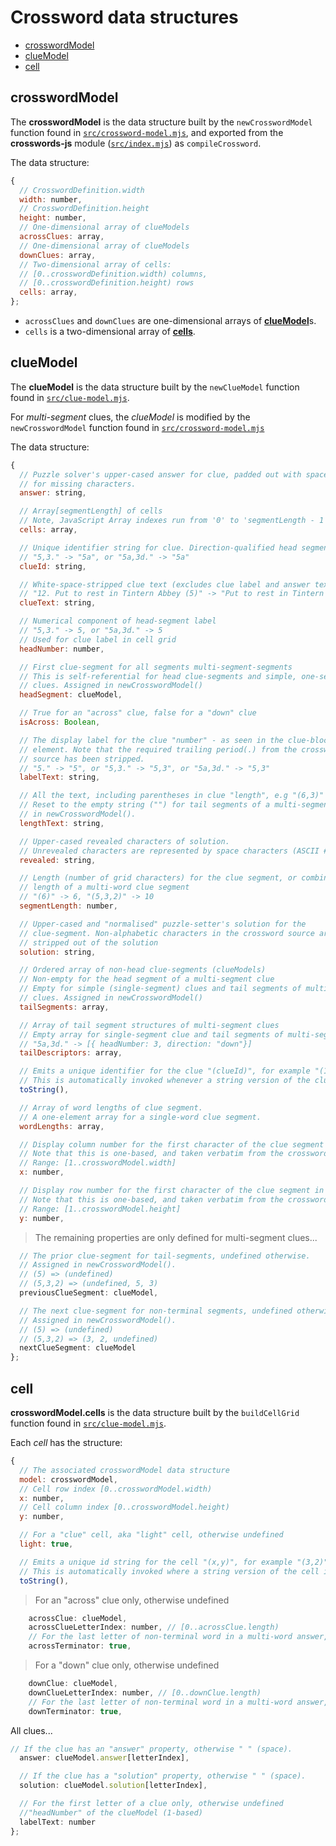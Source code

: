 # Crossword data structures <!-- omit from toc -->

- [crosswordModel](#crosswordmodel)
- [clueModel](#cluemodel)
- [cell](#cell)

## crosswordModel

The **crosswordModel** is the data structure built by the `newCrosswordModel` function found in [`src/crossword-model.mjs`][1], and exported from the **crosswords-js** module ([`src/index.mjs`][2]) as `compileCrossword`.

The data structure:

```js
{
  // CrosswordDefinition.width
  width: number,
  // CrosswordDefinition.height
  height: number,
  // One-dimensional array of clueModels
  acrossClues: array,
  // One-dimensional array of clueModels
  downClues: array,
  // Two-dimensional array of cells:
  // [0..crosswordDefinition.width) columns,
  // [0..crosswordDefinition.height) rows
  cells: array,
};
```

- `acrossClues` and `downClues` are one-dimensional arrays of [**clueModel**][4]s.
- `cells` is a two-dimensional array of [**cells**][3].

## clueModel

The **clueModel** is the data structure built by the `newClueModel` function found in [`src/clue-model.mjs`][5].

For _multi-segment_ clues, the _clueModel_ is modified by the `newCrosswordModel` function found in [`src/crossword-model.mjs`][1]

The data structure:

```js
{
  // Puzzle solver's upper-cased answer for clue, padded out with spaces
  // for missing characters.
  answer: string,

  // Array[segmentLength] of cells
  // Note, JavaScript Array indexes run from '0' to 'segmentLength - 1'
  cells: array,

  // Unique identifier string for clue. Direction-qualified head segment
  // "5,3." -> "5a", or "5a,3d." -> "5a"
  clueId: string,

  // White-space-stripped clue text (excludes clue label and answer text)
  // "12. Put to rest in Tintern Abbey (5)" -> "Put to rest in Tintern Abbey"
  clueText: string,

  // Numerical component of head-segment label
  // "5,3." -> 5, or "5a,3d." -> 5
  // Used for clue label in cell grid
  headNumber: number,

  // First clue-segment for all segments multi-segment-segments
  // This is self-referential for head clue-segments and simple, one-segment
  // clues. Assigned in newCrosswordModel()
  headSegment: clueModel,

  // True for an "across" clue, false for a "down" clue
  isAcross: Boolean,

  // The display label for the clue "number" - as seen in the clue-block HTML
  // element. Note that the required trailing period(.) from the crossword
  // source has been stripped.
  // "5." -> "5", or "5,3." -> "5,3", or "5a,3d." -> "5,3"
  labelText: string,

  // All the text, including parentheses in clue "length", e.g "(6,3)"
  // Reset to the empty string ("") for tail segments of a multi-segment string
  // in newCrosswordModel().
  lengthText: string,

  // Upper-cased revealed characters of solution.
  // Unrevealed characters are represented by space characters (ASCII #32)
  revealed: string,

  // Length (number of grid characters) for the clue segment, or combined
  // length of a multi-word clue segment
  // "(6)" -> 6, "(5,3,2)" -> 10
  segmentLength: number,

  // Upper-cased and "normalised" puzzle-setter's solution for the
  // clue-segment. Non-alphabetic characters in the crossword source are
  // stripped out of the solution
  solution: string,

  // Ordered array of non-head clue-segments (clueModels)
  // Non-empty for the head segment of a multi-segment clue
  // Empty for simple (single-segment) clues and tail segments of multi-segment
  // clues. Assigned in newCrosswordModel()
  tailSegments: array,

  // Array of tail segment structures of multi-segment clues
  // Empty array for single-segment clue and tail segments of multi-segment clues
  // "5a,3d." -> [{ headNumber: 3, direction: "down"}]
  tailDescriptors: array,

  // Emits a unique identifier for the clue "(clueId)", for example "(16a)"
  // This is automatically invoked whenever a string version of the clue is required.
  toString(),

  // Array of word lengths of clue segment.
  // A one-element array for a single-word clue segment.
  wordLengths: array,

  // Display column number for the first character of the clue segment in the grid.
  // Note that this is one-based, and taken verbatim from the crossword source.
  // Range: [1..crosswordModel.width]
  x: number,

  // Display row number for the first character of the clue segment in the grid.
  // Note that this is one-based, and taken verbatim from the crossword source.
  // Range: [1..crosswordModel.height]
  y: number,
```

> The remaining properties are only defined for multi-segment clues...

```js
  // The prior clue-segment for tail-segments, undefined otherwise.
  // Assigned in newCrosswordModel().
  // (5) => (undefined)
  // (5,3,2) => (undefined, 5, 3)
  previousClueSegment: clueModel,

  // The next clue-segment for non-terminal segments, undefined otherwise.
  // Assigned in newCrosswordModel().
  // (5) => (undefined)
  // (5,3,2) => (3, 2, undefined)
  nextClueSegment: clueModel
};
```

## cell

**crosswordModel.cells** is the data structure built by the `buildCellGrid` function found in [`src/clue-model.mjs`][5].

Each _cell_ has the structure:

```js
{
  // The associated crosswordModel data structure
  model: crosswordModel,
  // Cell row index [0..crosswordModel.width)
  x: number,
  // Cell column index [0..crosswordModel.height)
  y: number,

  // For a "clue" cell, aka "light" cell, otherwise undefined
  light: true,

  // Emits a unique id string for the cell "(x,y)", for example "(3,2)"
  // This is automatically invoked where a string version of the cell is required.
  toString(),
```

> For an "across" clue only, otherwise undefined

```js
    acrossClue: clueModel,
    acrossClueLetterIndex: number, // [0..acrossClue.length)
    // For the last letter of non-terminal word in a multi-word answer, otherwise undefined
    acrossTerminator: true,
```

> For a "down" clue only, otherwise undefined

```js
    downClue: clueModel,
    downClueLetterIndex: number, // [0..downClue.length)
    // For the last letter of non-terminal word in a multi-word answer, otherwise undefined
    downTerminator: true,
```

All clues...

```js
// If the clue has an "answer" property, otherwise " " (space).
  answer: clueModel.answer[letterIndex],

  // If the clue has a "solution" property, otherwise " " (space).
  solution: clueModel.solution[letterIndex],

  // For the first letter of a clue only, otherwise undefined
  //"headNumber" of the clueModel (1-based)
  labelText: number
};
```

[1]: ../src/crossword-model.mjs
[2]: ../src/index.mjs
[3]: #cell
[4]: #clue
[5]: ../src/clue-model.mjs
